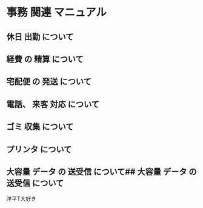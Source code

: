 #  事務 関連 マニュアル 
## 休日 出勤 について 
## 経費 の 精算 について 
## 宅配便 の 発送 について
## 電話、 来客 対応 について 
## ゴミ 収集 について
## プリンタ について 
## 大容量 データ の 送受信 について## 大容量 データ の 送受信 について

洋平T大好き